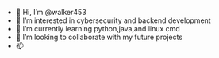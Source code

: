 - 👋 Hi, I’m @walker453
- 👀 I’m interested in cybersecurity and backend development
- 🌱 I’m currently learning python,java,and linux cmd 
- 💞️ I’m looking to collaborate with my future projects
- 📫 

<!---
shadowwalker453/shadowwalker453 is a ✨ special ✨ repository because its `README.md` (this file) appears on your GitHub profile.
You can click the Preview link to take a look at your changes.
--->
